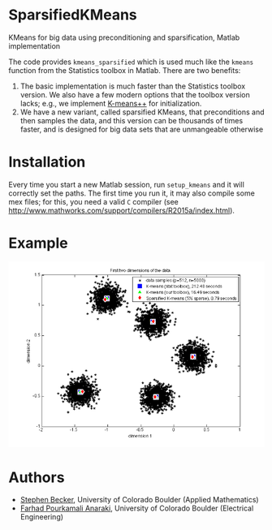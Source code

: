 # SparsifiedKMeans
KMeans for big data using preconditioning and sparsification, Matlab implementation

The code provides `kmeans_sparsified` which is used much like the `kmeans` function from the Statistics toolbox in Matlab.
There are two benefits:

1. The basic implementation is much faster than the Statistics toolbox version. We also have a few modern options that the toolbox version lacks; e.g., we implement [K-means++](https://en.wikipedia.org/wiki/K-means%2B%2B) for initialization.
2. We have a new variant, called sparsified KMeans, that preconditions and then samples the data, and this version can be thousands of times faster, and is designed for big data sets that are unmangeable otherwise

# Installation
Every time you start a new Matlab session, run `setup_kmeans` and it will correctly set the paths. The first time you run it, it may also compile some mex files; for this, you need a valid `C` compiler (see http://www.mathworks.com/support/compilers/R2015a/index.html).


# Example
![Example on synthetic data](example.png?raw=true "Example on synthetic data")

# Authors
* [Stephen Becker](http://amath.colorado.edu/faculty/becker/), University of Colorado Boulder (Applied Mathematics)
* [Farhad Pourkamali Anaraki](http://www.pourkamali.com/), University of Colorado Boulder (Electrical Engineering)
